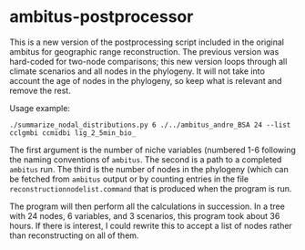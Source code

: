 # ambitus-postprocessor
This is a new version of the postprocessing script included in the original ambitus for geographic range reconstruction. The previous version was hard-coded for two-node comparisons; this new version loops through all climate scenarios and all nodes in the phylogeny. It will not take into account the age of nodes in the phylogeny, so keep what is relevant and remove the rest.

Usage example: 
```
./summarize_nodal_distributions.py 6 ./../ambitus_andre_BSA 24 --list cclgmbi ccmidbi lig_2_5min_bio_
```

The first argument is the number of niche variables (numbered 1-6 following the naming conventions of `ambitus`. The second is a path to a completed `ambitus` run. The third is the number of nodes in the phylogeny (which can be fetched from `ambitus` output or by counting entries in the file `reconstructionnodelist.command` that is produced when the program is run.

The program will then perform all the calculations in succession. In a tree with 24 nodes, 6 variables, and 3 scenarios, this program took about 36 hours. If there is interest, I could rewrite this to accept a list of nodes rather than reconstructing on all of them.
